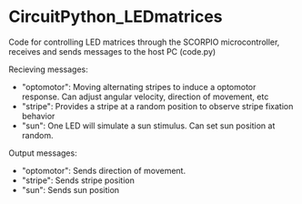 # CircuitPython_LEDmatrices
Code for controlling LED matrices through the SCORPIO microcontroller, receives and sends messages to the host PC (code.py)


Recieving messages:
- "optomotor": Moving alternating stripes to induce a optomotor response. Can adjust angular velocity, direction of movement, etc
- "stripe": Provides a stripe at a random position to observe stripe fixation behavior
- "sun": One LED will simulate a sun stimulus. Can set sun position at random.

Output messages:
- "optomotor": Sends direction of movement.
- "stripe": Sends stripe position
- "sun": Sends sun position
